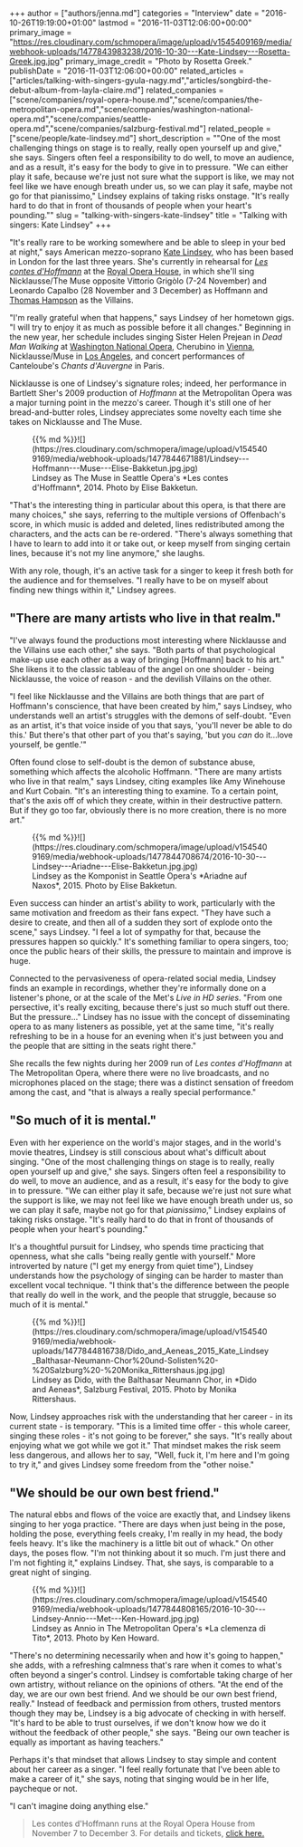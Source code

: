 +++
author = ["authors/jenna.md"]
categories = "Interview"
date = "2016-10-26T19:19:00+01:00"
lastmod = "2016-11-03T12:06:00+00:00"
primary_image = "https://res.cloudinary.com/schmopera/image/upload/v1545409169/media/webhook-uploads/1477843983238/2016-10-30---Kate-Lindsey---Rosetta-Greek.jpg.jpg"
primary_image_credit = "Photo by Rosetta Greek."
publishDate = "2016-11-03T12:06:00+00:00"
related_articles = ["articles/talking-with-singers-gyula-nagy.md","articles/songbird-the-debut-album-from-layla-claire.md"]
related_companies = ["scene/companies/royal-opera-house.md","scene/companies/the-metropolitan-opera.md","scene/companies/washington-national-opera.md","scene/companies/seattle-opera.md","scene/companies/salzburg-festival.md"]
related_people = ["scene/people/kate-lindsey.md"]
short_description = "&quot;One of the most challenging things on stage is to really, really open yourself up and give,&quot; she says. Singers often feel a responsibility to do well, to move an audience, and as a result, it&#039;s easy for the body to give in to pressure. &quot;We can either play it safe, because we&#039;re just not sure what the support is like, we may not feel like we have enough breath under us, so we can play it safe, maybe not go for that pianissimo,&quot; Lindsey explains of taking risks onstage. &quot;It&#039;s really hard to do that in front of thousands of people when your heart&#039;s pounding.&quot;"
slug = "talking-with-singers-kate-lindsey"
title = "Talking with singers: Kate Lindsey"
+++

"It's really rare to be working somewhere and be able to sleep in your bed at night," says American mezzo-soprano [Kate Lindsey](/scene/people/kate-lindsey/), who has been based in London for the last three years. She's currently in rehearsal for [*Les contes d'Hoffmann*](http://www.roh.org.uk/productions/les-contes-dhoffmann-by-john-schlesinger) at the [Royal Opera House](/scene/companies/royal-opera-house/), in which she'll sing Nicklausse/The Muse opposite Vittorio Grigòlo (7-24 November) and Leonardo Capalbo (28 November and 3 December) as Hoffmann and [Thomas Hampson](/scene/people/thomas-hampson/) as the Villains.

"I'm really grateful when that happens," says Lindsey of her hometown gigs. "I will try to enjoy it as much as possible before it all changes." Beginning in the new year, her schedule includes singing Sister Helen Prejean in *Dead Man Walking* at [Washington National Opera](/scene/companies/washington-national-opera/), Cherubino in [Vienna](/scene/companies/wiener-staatsoper/), Nicklausse/Muse in [Los Angeles](/scene/companies/los-angeles-opera/), and concert performances of Canteloube's *Chants d'Auvergne* in Paris.

Nicklausse is one of Lindsey's signature roles; indeed, her performance in Bartlett Sher's 2009 production of *Hoffmann* at the Metropolitan Opera was a major turning point in the mezzo's career. Though it's still one of her bread-and-butter roles, Lindsey appreciates some novelty each time she takes on Nicklausse and The Muse. 

<figure data-type="image">{{% md %}}![](https://res.cloudinary.com/schmopera/image/upload/v1545409169/media/webhook-uploads/1477844671881/Lindsey---Hoffmann---Muse---Elise-Bakketun.jpg.jpg)<figcaption>Lindsey as The Muse in Seattle Opera's *Les contes d'Hoffmann*, 2014. Photo by Elise Bakketun.</figcaption> 
</figure>

"That's the interesting thing in particular about this opera, is that there are many choices," she says, referring to the multiple versions of Offenbach's score, in which music is added and deleted, lines redistributed among the characters, and the acts can be re-ordered. "There's always something that I have to learn to add into it or take out, or keep myself from singing certain lines, because it's not my line anymore," she laughs.

With any role, though, it's an active task for a singer to keep it fresh both for the audience and for themselves. "I really have to be on myself about finding new things within it," Lindsey agrees. 

## "There are many artists who live in that realm."

"I've always found the productions most interesting where Nicklausse and the Villains use each other," she says. "Both parts of that psychological make-up use each other as a way of bringing [Hoffmann] back to his art." She likens it to the classic tableau of the angel on one shoulder - being Nicklausse, the voice of reason - and the devilish Villains on the other.

"I feel like Nicklausse and the Villains are both things that are part of Hoffmann's conscience, that have been created by him," says Lindsey, who understands well an artist's struggles with the demons of self-doubt. "Even as an artist, it's that voice inside of you that says, 'you'll never be able to do this.' But there's that other part of you that's saying, 'but you *can* do it...love yourself, be gentle.'"

Often found close to self-doubt is the demon of substance abuse, something which affects the alcoholic Hoffmann. "There are many artists who live in that realm," says Lindsey, citing examples like Amy Winehouse and Kurt Cobain. "It's an interesting thing to examine. To a certain point, that's the axis off of which they create, within in their destructive pattern. But if they go too far, obviously there is no more creation, there is no more art."

<figure data-type="image">{{% md %}}![](https://res.cloudinary.com/schmopera/image/upload/v1545409169/media/webhook-uploads/1477844708674/2016-10-30---Lindsey---Ariadne---Elise-Bakketun.jpg.jpg)<figcaption>Lindsey as the Komponist in Seattle Opera's *Ariadne auf Naxos*, 2015. Photo by Elise Bakketun.</figcaption>
</figure>

Even success can hinder an artist's ability to work, particularly with the same motivation and freedom as their fans expect. "They have such a desire to create, and then all of a sudden they sort of explode onto the scene," says Lindsey. "I feel a lot of sympathy for that, because the pressures happen so quickly." It's something familiar to opera singers, too; once the public hears of their skills, the pressure to maintain and improve is huge.

Connected to the pervasiveness of opera-related social media, Lindsey finds an example in recordings, whether they're informally done on a listener's phone, or at the scale of the Met's *Live in HD series*. "From one persective, it's really exciting, because there's just so much stuff out there. But the pressure..." Lindsey has no issue with the concept of disseminating opera to as many listeners as possible, yet at the same time, "it's really refreshing to be in a house for an evening when it's just between you and the people that are sitting in the seats right there."

She recalls the few nights during her 2009 run of *Les contes d'Hoffmann* at The Metropolitan Opera, where there were no live broadcasts, and no microphones placed on the stage; there was a distinct sensation of freedom among the cast, and "that is always a really special performance."

## "So much of it is mental."

Even with her experience on the world's major stages, and in the world's movie theatres, Lindsey is still conscious about what's difficult about singing. "One of the most challenging things on stage is to really, really open yourself up and give," she says. Singers often feel a responsibility to do well, to move an audience, and as a result, it's easy for the body to give in to pressure. "We can either play it safe, because we're just not sure what the support is like, we may not feel like we have enough breath under us, so we can play it safe, maybe not go for that *pianissimo*," Lindsey explains of taking risks onstage. "It's really hard to do that in front of thousands of people when your heart's pounding."

It's a thoughtful pursuit for Lindsey, who spends time practicing that openness, what she calls "being really gentle with yourself." More introverted by nature ("I get my energy from quiet time"), Lindsey understands how the psychology of singing can be harder to master than excellent vocal technique. "I think that's the difference between the people that really do well in the work, and the people that struggle, because so much of it is mental." 

<figure data-type="image">{{% md %}}![](https://res.cloudinary.com/schmopera/image/upload/v1545409169/media/webhook-uploads/1477844816738/Dido_and_Aeneas_2015_Kate_Lindsey_Balthasar-Neumann-Chor%20und-Solisten%20-%20Salzburg%20-%20Monika_Rittershaus.jpg.jpg)<figcaption>Lindsey as Dido, with the Balthasar Neumann Chor, in *Dido and Aeneas*, Salzburg Festival, 2015. Photo by Monika Rittershaus.</figcaption>
</figure>

Now, Lindsey approaches risk with the understanding that her career - in its current state - is temporary. "This is a limited time offer - this whole career, singing these roles - it's not going to be forever," she says. "It's really about enjoying what we got while we got it." That mindset makes the risk seem less dangerous, and allows her to say, "Well, fuck it, I'm here and I'm going to try it," and gives Lindsey some freedom from the "other noise."

## "We should be our own best friend."

The natural ebbs and flows of the voice are exactly that, and Lindsey likens singing to her yoga practice. "There are days when just being in the pose, holding the pose, everything feels creaky, I'm really in my head, the body feels heavy. It's like the machinery is a little bit out of whack." On other days, the poses flow. "I'm not thinking about it so much. I'm just there and I'm not fighting it," explains Lindsey. That, she says, is comparable to a great night of singing.

<figure data-type="image">{{% md %}}![](https://res.cloudinary.com/schmopera/image/upload/v1545409169/media/webhook-uploads/1477844808165/2016-10-30---Lindsey-Annio---Met---Ken-Howard.jpg.jpg)<figcaption>Lindsey as Annio in The Metropolitan Opera's *La clemenza di Tito*, 2013. Photo by Ken Howard.</figcaption>
</figure>

"There's no determining necessarily when and how it's going to happen," she adds, with a refreshing calmness that's rare when it comes to what's often beyond a singer's control. Lindsey is comfortable taking charge of her own artistry, without reliance on the opinions of others. "At the end of the day, we are our own best friend. And we should be our own best friend, really." Instead of feedback and permission from others, trusted mentors though they may be, Lindsey is a big advocate of checking in with herself. "It's hard to be able to trust ourselves, if we don't know how we do it without the feedback of other people," she says. "Being our own teacher is equally as important as having teachers."

Perhaps it's that mindset that allows Lindsey to stay simple and content about her career as a singer. "I feel really fortunate that I've been able to make a career of it," she says, noting that singing would be in her life, paycheque or not. 

"I can't imagine doing anything else."

>Les contes d'Hoffmann runs at the Royal Opera House from November 7 to December 3. For details and tickets, [click here.](http://www.roh.org.uk/productions/les-contes-dhoffmann-by-john-schlesinger)
